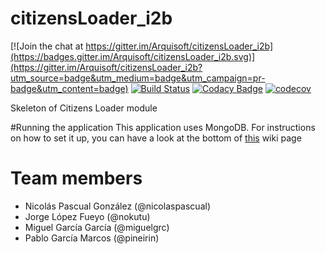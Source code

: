 # citizensLoader_i2b

[![Join the chat at https://gitter.im/Arquisoft/citizensLoader_i2b](https://badges.gitter.im/Arquisoft/citizensLoader_i2b.svg)](https://gitter.im/Arquisoft/citizensLoader_i2b?utm_source=badge&utm_medium=badge&utm_campaign=pr-badge&utm_content=badge)
[![Build Status](https://travis-ci.org/Arquisoft/citizensLoader_i2b.svg?branch=master)](https://travis-ci.org/Arquisoft/citizensLoader_i2b)
[![Codacy Badge](https://api.codacy.com/project/badge/Grade/ce2928319601416ca8a0c543538d6ba4)](https://www.codacy.com/app/jelabra/citizensLoader_i2b?utm_source=github.com&amp;utm_medium=referral&amp;utm_content=Arquisoft/citizensLoader_i2b&amp;utm_campaign=Badge_Grade)
[![codecov](https://codecov.io/gh/Arquisoft/citizensLoader_i2b/branch/master/graph/badge.svg)](https://codecov.io/gh/Arquisoft/citizensLoader_i2b)

Skeleton of Citizens Loader module

#Running the application
This application uses MongoDB. For instructions on how to set it up, you can have a look at the bottom of [this](https://github.com/Arquisoft/citizensLoader_i2b/wiki/MongoDB-quick-start-guide) wiki page

# Team members
* Nicolás Pascual González (@nicolaspascual)
* Jorge López Fueyo (@nokutu)
* Miguel García García (@miguelgrc)
* Pablo García Marcos (@pineirin)
